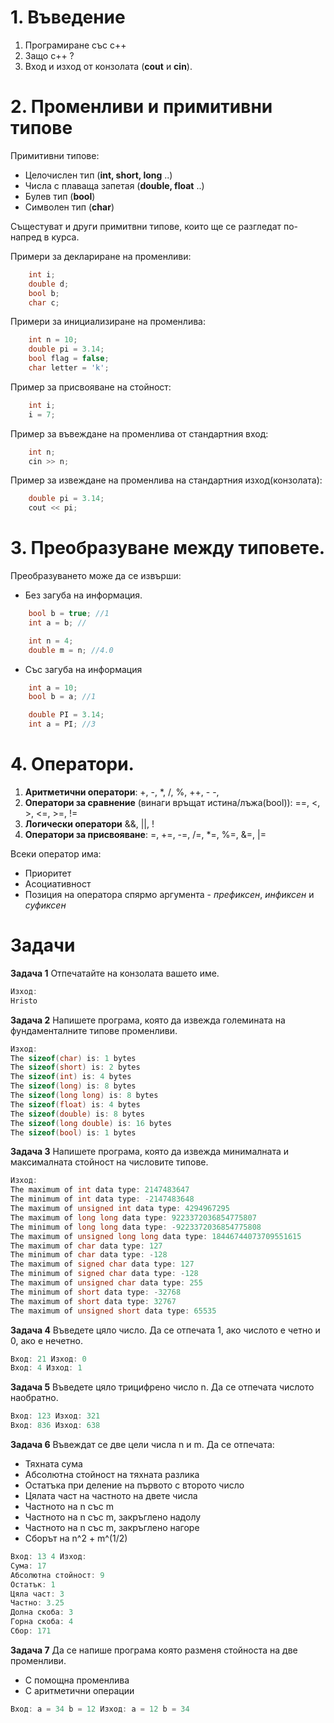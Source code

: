 <h1>1. Въведение</h1>

 1. Програмиране със c++
 2. Защо c++ ?
 3. Вход и изход от конзолата (**cout** и **cin**).
 

<h1>2. Променливи и примитивни типове</h1>
Примитивни типове:

 - Целочислен тип (**int, short, long** ..)
 - Числа с плаваща запетая (**double, float** ..)
 - Булев тип (**bool**)
 - Символен тип (**char**)
   
Същестуват и други примитвни типове, които ще се разгледат по-напред в курса.

Примери за деклариране на променливи:
```c++
    int i;
    double d;
    bool b;
    char c;
```

Примери за инициализиране на променлива:
```c++
    int n = 10;
    double pi = 3.14;
    bool flag = false;
    char letter = 'k';
```

Пример за присвояване на стойност:
```c++
    int i;
    i = 7;
```

Пример за въвеждане на променлива от стандартния вход:
```c++
    int n;
    cin >> n;
```

Пример за извеждане на променлива на стандартния изход(конзолата):
```c++
    double pi = 3.14;
    cout << pi;
```

<h1>3. Преобразуване между типовете.</h1>
Преобразуването може да се извърши:

 - Без загуба на информация.
```c++
    bool b = true; //1
    int a = b; // 
```
```c++
    int n = 4; 
    double m = n; //4.0 
```
 - Със загуба на информация
```c++
    int a = 10;
    bool b = a; //1 
```
```c++
    double PI = 3.14;
    int a = PI; //3
```
<h1>4. Оператори.</h1>

1. **Аритметични оператори**:
+, -, *, /, %, ++, - -,
2. **Оператори за сравнение** (винаги връщат истина/лъжа(bool)):
==, <, >, <=, >=, !=
3. **Логически оператори**
	&&, ||, !  
4. **Оператори за присвояване**:
=, +=, -=, /=, *=, %=, &=, |= 

Всеки оператор има:
-   Приоритет
-   Асоциативност
-   Позиция на оператора спярмо аргумента -  _префиксен_,  _инфиксен_  и  _суфиксен_

<h1>Задачи</h1>

**Задача 1** Отпечатайте на конзолата вашето име.

```c++
Изход:
Hristo
```

**Задача 2** Напишете програма, която да извежда големината на фундаменталните типове променливи.

```c++
Изход:
The sizeof(char) is: 1 bytes
The sizeof(short) is: 2 bytes
The sizeof(int) is: 4 bytes
The sizeof(long) is: 8 bytes
The sizeof(long long) is: 8 bytes
The sizeof(float) is: 4 bytes
The sizeof(double) is: 8 bytes
The sizeof(long double) is: 16 bytes
The sizeof(bool) is: 1 bytes
```

**Задача 3** Напишете програма, която да извежда минималната и максималната стойност на числовите типове.
```c++
Изход:
The maximum of int data type: 2147483647
The minimum of int data type: -2147483648
The maximum of unsigned int data type: 4294967295
The maximum of long long data type: 9223372036854775807
The minimum of long long data type: -9223372036854775808
The maximum of unsigned long long data type: 18446744073709551615
The maximum of char data type: 127
The minimum of char data type: -128
The maximum of signed char data type: 127
The minimum of signed char data type: -128
The maximum of unsigned char data type: 255
The minimum of short data type: -32768
The maximum of short data type: 32767
The maximum of unsigned short data type: 65535
```

**Задача 4** Въведете цяло число. Да се отпечата 1, ако числото е четно и 0, ако е нечетно.
```c++
Вход: 21 Изход: 0
Вход: 4 Изход: 1
```

**Задача 5** Въведете цяло трицифрено число n. Да се отпечата числото наобратно.

```c++
Вход: 123 Изход: 321
Вход: 836 Изход: 638
```

**Задача 6** Въвеждат се две цели числа n и m. Да се отпечата:

- Тяхната сума
- Абсолютна стойност на тяхната разлика
- Остатъка при деление на първото с второто число
- Цялата част на частното на двете числа
- Частното на n със m
- Частното на n със m, закръглено надолу
- Частното на n със m, закръглено нагоре
- Сборът на n^2 + m^(1/2)

```c++
Вход: 13 4 Изход:
Сума: 17
Абсолютна стойност: 9
Остатък: 1
Цяла част: 3
Частно: 3.25
Долна скоба: 3
Горна скоба: 4
Сбор: 171
```

**Задача 7** Да се напише програма която разменя стойноста на две променливи.

- С помощна променлива
- С аритметични операции

```c++
Вход: a = 34 b = 12 Изход: a = 12 b = 34
```
